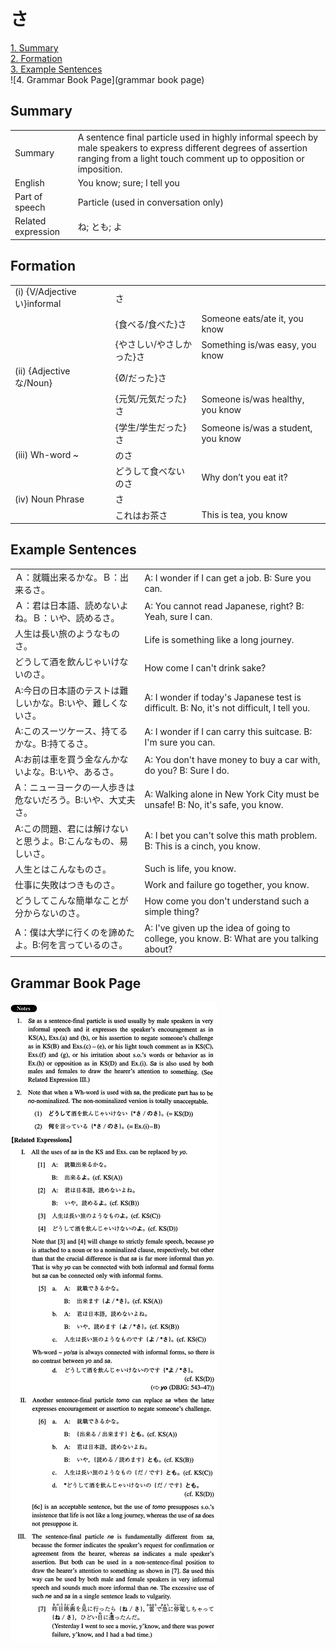 # さ

[1. Summary](#summary)<br>
[2. Formation](#formation)<br>
[3. Example Sentences](#example-sentences)<br>
![4. Grammar Book Page](grammar book page)<br>


## Summary

<table><tr>   <td>Summary</td>   <td>A sentence final particle used in highly informal speech by male speakers to express different degrees of assertion ranging from a light touch comment up to opposition or imposition.</td></tr><tr>   <td>English</td>   <td>You know; sure; I tell you</td></tr><tr>   <td>Part of speech</td>   <td>Particle (used in conversation only)</td></tr><tr>   <td>Related expression</td>   <td>ね; とも; よ</td></tr></table>

## Formation

<table class="table"><tbody><tr class="tr head"><td class="td"><span class="numbers">(i)</span> <span class="bold">{V/Adjective い}informal</span></td><td class="td"><span class="concept">さ</span></td><td class="td"></td></tr><tr class="tr"><td class="td"></td><td class="td"><span>{食べる/食べた}</span><span class="concept">さ</span></td><td class="td"><span>Someone eats/ate it, you know</span></td></tr><tr class="tr"><td class="td"></td><td class="td"><span>{やさしい/やさしかった}</span><span class="concept">さ</span></td><td class="td"><span>Something is/was easy, you know</span></td></tr><tr class="tr head"><td class="td"><span class="numbers">(ii)</span> <span class="bold">{Adjective な/Noun}</span></td><td class="td"><span>{Ø/だった}</span><span class="concept">さ</span></td><td class="td"></td></tr><tr class="tr"><td class="td"></td><td class="td"><span>{元気/元気だった}</span><span class="concept">さ</span></td><td class="td"><span>Someone is/was healthy, you know</span></td></tr><tr class="tr"><td class="td"></td><td class="td"><span>{学生/学生だった}</span><span class="concept">さ</span></td><td class="td"><span>Someone is/was a student, you know</span></td></tr><tr class="tr head"><td class="td"><span class="numbers">(iii)</span> <span class="bold">Wh-word ~</span></td><td class="td"><span>の</span><span class="concept">さ</span></td><td class="td"></td></tr><tr class="tr"><td class="td"></td><td class="td"><span>どうして食べないの</span><span class="concept">さ</span></td><td class="td"><span>Why don’t you eat it?</span></td></tr><tr class="tr head"><td class="td"><span class="numbers">(iv)</span> <span class="bold">Noun Phrase</span></td><td class="td"><span class="concept">さ</span></td><td class="td"></td></tr><tr class="tr"><td class="td"></td><td class="td"><span>これはお茶</span><span class="concept">さ</span></td><td class="td"><span>This is tea, you know</span></td></tr></tbody></table>

## Example Sentences

<table><tr>   <td>Ａ：就職出来るかな。Ｂ：出来るさ。</td>   <td>A: I wonder if I can get a job. B: Sure you can.</td></tr><tr>   <td>Ａ：君は日本語、読めないよね。Ｂ：いや、読めるさ。</td>   <td>A: You cannot read Japanese, right? B: Yeah, sure I can.</td></tr><tr>   <td>人生は長い旅のようなものさ。</td>   <td>Life is something like a long journey.</td></tr><tr>   <td>どうして酒を飲んじゃいけないのさ。</td>   <td>How come I can't drink sake?</td></tr><tr>   <td>A:今日の日本語のテストは難しいかな。B:いや、難しくないさ。</td>   <td>A: I wonder if today's Japanese test is difficult. B: No, it's not difficult, I tell you.</td></tr><tr>   <td>A:このスーツケース、持てるかな。B:持てるさ。</td>   <td>A: I wonder if I can carry this suitcase. B: I'm sure you can.</td></tr><tr>   <td>A:お前は車を買う金なんかないよな。B:いや、あるさ。</td>   <td>A: You don't have money to buy a car with, do you? B: Sure I do.</td></tr><tr>   <td>A：ニューヨークの一人歩きは危ないだろう。B:いや、大丈夫さ。</td>   <td>A: Walking alone in New York City must be unsafe! B: No, it's safe, you know.</td></tr><tr>   <td>A:この問題、君には解けないと思うよ。B:こんなもの、易しいさ。</td>   <td>A: I bet you can't solve this math problem. B: This is a cinch, you know.</td></tr><tr>   <td>人生とはこんなものさ。</td>   <td>Such is life, you know.</td></tr><tr>   <td>仕事に失敗はつきものさ。</td>   <td>Work and failure go together, you know.</td></tr><tr>   <td>どうしてこんな簡単なことが分からないのさ。</td>   <td>How come you don't understand such a simple thing?</td></tr><tr>   <td>A：僕は大学に行くのを諦めたよ。B:何を言っているのさ。</td>   <td>A: I've given up the idea of going to college, you know. B: What are you talking about?</td></tr></table>

## Grammar Book Page

![](../img/Intermediateさ.png)

